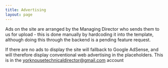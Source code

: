 ```yaml
---
title: Advertising
layout: page
---
```


Ads on the site are arranged by the Managing Director who sends them to us for upload - this is done manually by hardcoding it into the template, although doing this through the backend is a pending feature request. 

If there are no ads to display the site will fallback to Google AdSense, and will therefore display conventional web advertising in the placeholders. This is in the yorknousetechnicaldirector@gmail.com account